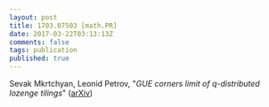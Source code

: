 ```yaml
---
layout: post
title: 1703.07503 [math.PR]
date: 2017-03-22T03:13:13Z
comments: false
tags: publication
published: true
---
```


Sevak Mkrtchyan, Leonid Petrov, "<i>GUE corners limit of q-distributed lozenge tilings</i>" ([arXiv](http://arxiv.org/abs/1703.07503v2))
